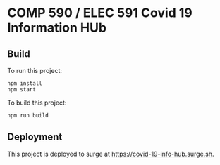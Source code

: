 # COMP 590 / ELEC 591 Covid 19 Information HUb

## Build
To run this project:
```shell
npm install
npm start
```

To build this project:
```shell
npm run build
```

## Deployment
This project is deployed to surge at https://covid-19-info-hub.surge.sh.

